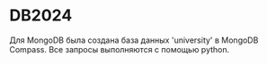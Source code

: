# DB2024
Для MongoDB была создана база данных 'university' в MongoDB Compass. Все запросы выполняются с помощью python. 
